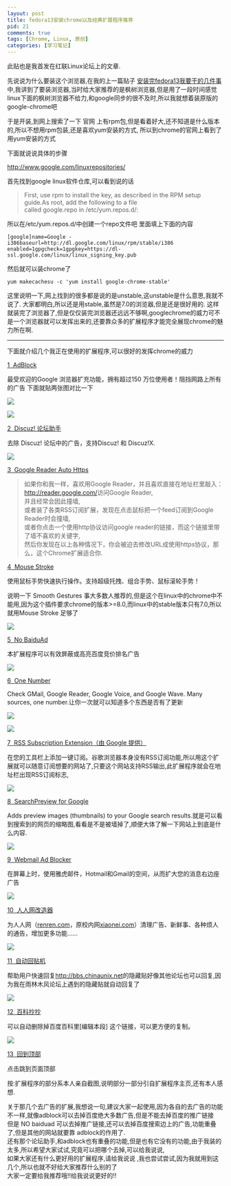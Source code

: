 ```yaml
--- 
layout: post
title: fedora13安装chrome以及经典扩展程序推荐
pid: 21
comments: true
tags: [Chrome, Linux, 原创]
categories: [学习笔记]
---
```

此贴也是我首发在红联Linux论坛上的文章.

先说说为什么要装这个浏览器,在我的上一篇贴子
[安装完fedora13我要干的几件事](http://lueeon.com/2011/03/linux.html)中,我讲到了要装浏览器,当时给大家推荐的是枫树浏览器,但是用了一段时间感觉linux下面的枫树浏览器不给力,和google同步的很不及时,所以我就想着装原版的google-chrome吧

于是开装,到网上搜索了一下 官网 上有rpm包,但是看着好大,还不知道是什么版本的,所以不想用rpm包装,还是喜欢yum安装的方式,
所以到chrome的官网上看到了用yum安装的方式

下面就说说具体的步骤

<http://www.google.com/linuxrepositories/>

首先找到google linux软件仓库,可以看到说的话

>First, use rpm to install the key, as described in the RPM setup guide.As root, add the following to a file called google.repo in /etc/yum.repos.d/:

所以在/etc/yum.repos.d/中创建一个repo文件吧 里面填上下面的内容

    [google]name=Google - i386baseurl=http://dl.google.com/linux/rpm/stable/i386
    enabled=1gpgcheck=1gpgkey=https://dl-ssl.google.com/linux/linux_signing_key.pub

然后就可以装chrome了

    yum makecachesu -c 'yum install google-chrome-stable'

这里说明一下,网上找到的很多都是说的是unstable,这unstable是什么意思,我就不说了.
大家都明白,所以还是用stable,虽然是7.0的浏览器,但是还是很好用的.
这样就装完了浏览器了,但是仅仅装完浏览器还远远不够啊,googlechrome的威力可不是一个浏览器就可以发挥出来的,还要靠众多的扩展程序才能完全展现chrome的魅力所在啊.

- - -

下面就介绍几个我正在使用的扩展程序,可以很好的发挥chrome的威力

[1  AdBlock](https://chrome.google.com/extensions/detail/gighmmpiobklfepjocnamgkkbiglidom)

最受欢迎的Google 浏览器扩充功能，拥有超过150 万位使用者！阻挡网路上所有的广告
下面就贴两张图对比一下

![](/uploads/2011/03/24_19.png)

![](/uploads/2011/03/24_20.png)

[2  Discuz! 论坛助手](https://chrome.google.com/extensions/detail/bpcbeglppddgdmmlcdbeigkhbmjnldme)

去除 Discuz! 论坛中的广告，支持Discuz! 和 Discuz!X.

![](/uploads/2011/03/24_21.png)

[3  Google Reader Auto Https](https://chrome.google.com/extensions/detail/kkeglijakjolgbmcbfhnmijhijgkmclh)

> 如果你和我一样，喜欢用Google Reader，并且喜欢直接在地址栏里敲入：<http://reader.google.com/>访问Google Reader,  
> 并且经常会因此撞墙,  
> 或者装了各类RSS订阅扩展，发现在点击鼠标把一个feed订阅到Google Reader时会撞墙,  
> 或者你点击一个使用http协议访问google reader的链接，而这个链接里带了墙不喜欢的关键字,  
> 然后你发现在以上各种情况下，你会被迫去修改URL成使用https协议，那么，这个Chrome扩展适合你.

[4  Mouse Stroke](https://chrome.google.com/extensions/detail/aeaoofnhgocdbnbeljkmbjdmhbcokfdb)

使用鼠标手势快速执行操作。支持超级托拽、组合手势、鼠标滚轮手势！

说明一下 Smooth Gestures 事大多数人推荐的,但是这个在linux中的chrome中不能用,因为这个插件要求chrome的版本&gt;=8.0,而linux中的stable版本只有7.0,所以就用Mouse Stroke 足够了

![](/uploads/2011/03/24_22.png)

[5  No BaiduAd](https://chrome.google.com/extensions/detail/amdhfoilnhpfanohkineenoakiffblec)

本扩展程序可以有效屏蔽或高亮百度竞价排名广告

![](/uploads/2011/03/24_23.png)

[6  One Number](https://chrome.google.com/extensions/detail/cfkohgkpafhkpdcnfadadcibfboapggi)

Check GMail, Google Reader, Google Voice, and Google Wave. Many sources, one number.让你一次就可以知道多个东西是否有了更新

![](/uploads/2011/03/24_24.png)

![](/uploads/2011/03/24_25.png)

[7  RSS Subscription Extension（由 Google 提供）](https://chrome.google.com/extensions/detail/nlbjncdgjeocebhnmkbbbdekmmmcbfjd)

在您的工具栏上添加一键订阅。谷歌浏览器本身没有RSS订阅功能,所以用这个扩展就可以随意订阅想要的网站了,只要这个网站支持RSS输出,此扩展程序就会在地址栏出现RSS订阅标志,

![](/uploads/2011/03/24_26.png)

[8  SearchPreview for Google](https://chrome.google.com/extensions/detail/hcjdanpjacpeeppdjkppebobilhaglfo)

Adds preview images (thumbnails) to your Google search results.就是可以看到搜索到的网页的缩略图,看看是不是被墙掉了,顺便大体了解一下网站上到底是什么内容.

![](/uploads/2011/03/24_27.png)

[9  Webmail Ad Blocker](https://chrome.google.com/extensions/detail/cbhfdchmklhpcngcgjmpdbjakdggkkjp)

在屏幕上时，使用雅虎邮件，Hotmail和Gmail的空间，从而扩大您的消息右边座广告

![](/uploads/2011/03/24_28.png)

[10  人人网改造器](https://chrome.google.com/extensions/detail/bafellppfmjodafekndapfceggodmkfc)

为人人网（[renren.com](http://renren.com/)，原校内网[xiaonei.com](http://xiaonei.com/)）清理广告、新鲜事、各种烦人的通告，增加更多功能……

![](/uploads/2011/03/24_29.png)

[11  自动回贴机](https://chrome.google.com/extensions/detail/lbkdfmcbclnoggeijjjakleeealgoncm)

帮助用户快速回复<http://bbs.chinaunix.net>的隐藏贴好像其他论坛也可以回复,因为我在雨林木风论坛上遇到的隐藏贴就自动回复了

![](/uploads/2011/03/24_30.png)

[12  百科抄抄](https://chrome.google.com/extensions/detail/agfhhcchechmgiabincfjdgolmpbnkkc)

可以自动删除掉百度百科里\[编辑本段\] 这个链接，可以更方便的复制。

![](/uploads/2011/03/24_31.png)

[13  回到顶部](https://chrome.google.com/extensions/detail/aadikfohengoplibnbfjhmhafjlgiooo)

点击跳到页面顶部

按:扩展程序的部分系本人亲自截图,说明部分一部分引自扩展程序主页,还有本人感想.

关于那几个去广告的扩展,我想说一句,建议大家一起使用,因为各自的去广告的功能不一样,就像adblock可以去掉百度绝大多数广告,但是不能去掉百度的推广链接  
但是 NO baiduad 可以去掉推广链接,还可以去掉百度搜索边上的广告,功能重叠了,但是其他的网站就要靠 adblock的作用了.  
还有那个论坛助手,和adblock也有重叠的功能,但是也有它没有的功能,由于我装的太多,所以希望大家试试,究竟可以把哪个去掉,可以给我说说,  
如果大家还有什么更好用的扩展程序,请给我说说 ,我也尝试尝试,因为我就用到这几个,所以也就不好给大家推荐什么别的了  
大家一定要给我推荐哦!!给我说说更好的!!
